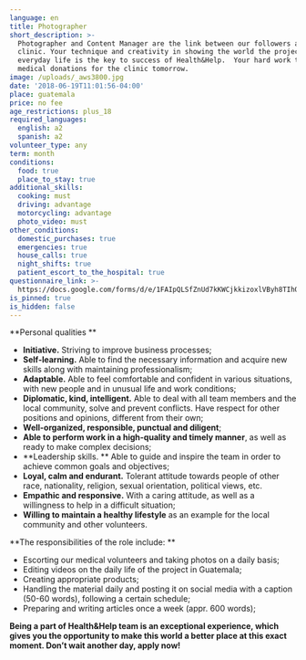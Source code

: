 ```yaml
---
language: en
title: Photographer
short_description: >-
  Photographer and Content Manager are the link between our followers and the
  clinic. Your technique and creativity in showing the world the project’s
  everyday life is the key to success of Health&Help.  Your hard work today is
  medical donations for the clinic tomorrow.
image: /uploads/_aws3800.jpg
date: '2018-06-19T11:01:56-04:00'
place: guatemala
price: no fee
age_restrictions: plus_18
required_languages:
  english: a2
  spanish: a2
volunteer_type: any
term: month
conditions:
  food: true
  place_to_stay: true
additional_skills:
  cooking: must
  driving: advantage
  motorcycling: advantage
  photo_video: must
other_conditions:
  domestic_purchases: true
  emergencies: true
  house_calls: true
  night_shifts: true
  patient_escort_to_the_hospital: true
questionnaire_link: >-
  https://docs.google.com/forms/d/e/1FAIpQLSfZnUd7kKWCjkkizoxlVByh8TIhQCx_kzuZoBGWYp3uUNavpA/viewform
is_pinned: true
is_hidden: false
---
```

**Personal qualities
**

* **Initiative.** Striving to improve business processes;
* **Self-learning.** Able to find the necessary information and acquire new skills along with maintaining professionalism;
* **Adaptable.** Able to feel comfortable and confident in various situations, with new people and in unusual life and work conditions;
* **Diplomatic, kind, intelligent.** Able to deal with all team members and the local community, solve and prevent conflicts. Have respect for other positions and opinions, different from their own;
* **Well-organized, responsible, punctual and diligent**;
* **Able to perform work in a high-quality and timely manner**, as well as ready to make complex decisions;
* **Leadership skills.
  ** Able to guide and inspire the team in order to achieve common goals and objectives;
* **Loyal, calm and endurant.** Tolerant attitude towards people of other race, nationality, religion, sexual orientation, political views, etc.
* **Empathic and responsive.** With a caring attitude, as well as a willingness to help in a difficult situation;
* **Willing to maintain a healthy lifestyle** as an example for the local community and other volunteers.

**The responsibilities of the role include:
**

* Escorting our medical volunteers and taking photos on a daily basis;
* Editing videos on the daily life of the project in Guatemala;
* Creating appropriate products;
* Handling the material daily and posting it on social media with a caption (50-60 words), following a certain schedule;
* Preparing and writing articles once a week (appr. 600 words);

**Being a part of Health&Help team is an exceptional experience, which gives you the opportunity to make this world a better place at this exact moment. Don’t wait another day, apply now!**
